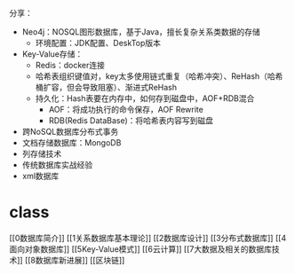 分享：
- Neo4j：NOSQL图形数据库，基于Java，擅长复杂关系类数据的存储
	- 环境配置：JDK配置、DeskTop版本
- Key-Value存储：
	- Redis：docker连接
	- 哈希表组织键值对，key太多使用链式重复（哈希冲突）、ReHash（哈希桶扩容，但会导致阻塞）、渐进式ReHash
	- 持久化：Hash表要在内存中，如何存到磁盘中，AOF+RDB混合
		- AOF：将成功执行的命令保存，AOF Rewrite
		- RDB(Redis DataBase)：将哈希表内容写到磁盘
- 跨NoSQL数据库分布式事务
- 文档存储数据库：MongoDB
- 列存储技术
- 传统数据库实战经验
- xml数据库

# class

[[0数据库简介]]
[[1关系数据库基本理论]]
[[2数据库设计]]
[[3分布式数据库]]
[[4面向对象数据库]]
[[5Key-Value模式]]
[[6云计算]]
[[7大数据及相关的数据库技术]]
[[8数据库新进展]]
[[区块链]]

